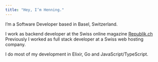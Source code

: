 ```yaml
---
title: "Hey, I’m Henning."
---
```


I’m a Software Developer based in Basel, Switzerland.

I work as backend developer at the Swiss online magazine [Republik.ch](https://republik.ch)
Previously I worked as full stack developer at a Swiss web hosting company.

I do most of my development in Elixir, Go and JavaScript/TypeScript.
